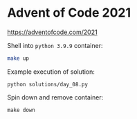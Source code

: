 # Advent of Code 2021
https://adventofcode.com/2021

Shell into `python 3.9.9` container:
```bash
make up
```

Example execution of solution:
```
python solutions/day_08.py
```

Spin down and remove container:
```
make down
```
